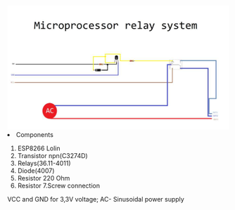 

 <img src="https://github.com/przemyslaw-turek/gm/blob/dev/hardware/power/MicroprocessorRelaySystem/Schematic/MicroprocessorRelaySystem.jpg" alt="Pictrue" title=" " /> 
<li>Components</li>

1. ESP8266 Lolin
2. Transistor npn(C3274D)
3. Relays(36.11-4011)
4. Diode(4007)
5. Resistor 220 Ohm
6. Resistor 
7.Screw connection
 
 VCC and GND for 3,3V voltage;
 AC- Sinusoidal power supply



